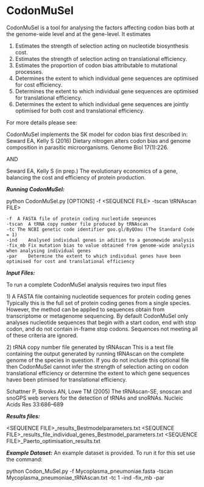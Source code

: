 # CodonMuSel
CodonMuSel is a tool for analysing the factors affecting codon bias both at the genome-wide level and at the gene-level. It estimates 

1) Estimates the strength of selection acting on nucleotide biosynthesis cost.
2) Estimates the strength of selection acting on translational efficiency.
3) Estimates the proportion of codon bias attributable to mutational processes.
4) Determines the extent to which individual gene sequences are optimised for cost efficiency.
5) Determines the extent to which individual gene sequences are optimised for translational efficiency.
6) Determines the extent to which individual gene sequences are jointly optimised for both cost and translational efficiency.

For more details please see:

CodonMuSel implements the SK model for codon bias first described in:
Seward EA, Kelly S (2016) Dietary nitrogen alters codon bias and genome composition in parasitic microorganisms. Genome Biol 17(1):226.

AND

Seward EA, Kelly S (in prep.) The evolutionary economics of a gene, balancing the cost and efficiency of protein production.

***Running CodonMuSel:***

python CodonMuSel.py [OPTIONS] -f \<SEQUENCE FILE\> -tscan \tRNAscan FILE\>

	-f	A FASTA file of protein coding nucleotide seqeunces
	-tscan	A tRNA copy number file produced by tRNAscan
	-tc	The NCBI genetic code identifier goo.gl/ByQOau (The Standard Code = 1)
	-ind	Analysed individual genes in adition to a genomewide analysis
	-fix_mb	Fix mutation bias to value obtained from genome-wide analysis when analysing individual genes
	-par 	Determine the extent to which individual genes have been optimised for cost and translational efficiency

***Input Files:***

To run a complete CodonMuSel analysis requires two input files

1\) A FASTA file containing nucleotide sequences for protein coding genes
Typically this is the full set of protein coding genes from a single species. However, the method can be applied to sequences obtain from transcriptome or metagenome sequencing. By default CodonMuSel only analyses nucleotide sequences that begin with a start codon, end with stop codon, and do not contain in-frame stop codons. Sequences not meeting all of these criteria are ignored.

2\) tRNA copy number file generated by tRNAscan
This is a text file containing the output generated by running tRNAscan on the complete genome of the species in question. If you do not include this optional file then CodonMuSel cannot infer the strength of selection acting on codon translational efficiency or determine the extent to which gene sequences haveo been ptimised for translational efficiency.

Schattner P, Brooks AN, Lowe TM (2005) The tRNAscan-SE, snoscan and snoGPS web servers for the detection of tRNAs and snoRNAs. Nucleic Acids Res 33:686–689


***Results files:***

\<SEQUENCE FILE\>_results_Bestmodelparameters.txt
\<SEQUENCE FILE\>_results_file_individual_genes_Bestmodel_parameters.txt
\<SEQUENCE FILE\>_Paerto_optimisation_results.txt


***Example Dataset:***
An example dataset is provided. To run it for this set use the command:

python Codon_MuSel.py -f Mycoplasma_pneumoniae.fasta -tscan Mycoplasma_pneumoniae_tRNAscan.txt -tc 1 -ind -fix_mb -par
